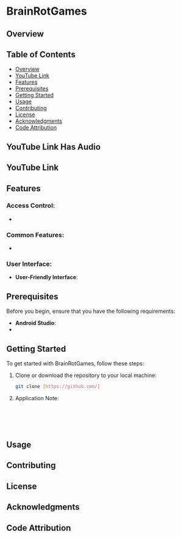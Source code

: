 
# BrainRotGames

## Overview



## Table of Contents

- [Overview](#overview)
- [YouTube Link](#youtube-link)
- [Features](#features)
- [Prerequisites](#prerequisites)
- [Getting Started](#getting-started)
- [Usage](#usage)
- [Contributing](#contributing)
- [License](#license)
- [Acknowledgments](#acknowledgments)
- [Code Attribution](#code-attribution)
## YouTube Link Has Audio
## YouTube Link


## Features

### Access Control:
- 

### Common Features:
- 

### User Interface:
- **User-Friendly Interface**: 

## Prerequisites

Before you begin, ensure that you have the following requirements:

- **Android Studio**:
- 
## Getting Started

To get started with BrainRotGames, follow these steps:

1. Clone or download the repository to your local machine:
   ```bash
   git clone [https://github.com/]

3. Application Note:
   ```bash
  


  
   
## Usage

## Contributing

## License

## Acknowledgments


## Code Attribution

